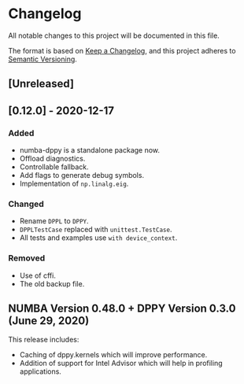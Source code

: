 # Changelog
All notable changes to this project will be documented in this file.

The format is based on [Keep a Changelog](https://keepachangelog.com/en/1.0.0/),
and this project adheres to [Semantic Versioning](https://semver.org/spec/v2.0.0.html).

## [Unreleased]

## [0.12.0] - 2020-12-17
### Added
- numba-dppy is a standalone package now.
- Offload diagnostics.
- Controllable fallback.
- Add flags to generate debug symbols.
- Implementation of `np.linalg.eig`.

### Changed
- Rename `DPPL` to `DPPY`.
- `DPPLTestCase` replaced with `unittest.TestCase`.
- All tests and examples use `with device_context`.

### Removed
- Use of cffi.
- The old backup file.

## NUMBA Version 0.48.0 + DPPY Version 0.3.0 (June 29, 2020)

This release includes:
- Caching of dppy.kernels which will improve performance.
- Addition of support for Intel Advisor which will help in profiling applications.
